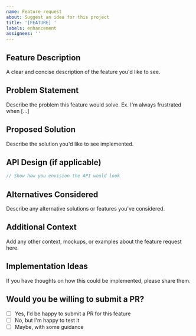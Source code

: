 ```yaml
---
name: Feature request
about: Suggest an idea for this project
title: '[FEATURE] '
labels: enhancement
assignees: ''
---
```


## Feature Description
A clear and concise description of the feature you'd like to see.

## Problem Statement
Describe the problem this feature would solve. Ex. I'm always frustrated when [...]

## Proposed Solution
Describe the solution you'd like to see implemented.

## API Design (if applicable)
```go
// Show how you envision the API would look
```

## Alternatives Considered
Describe any alternative solutions or features you've considered.

## Additional Context
Add any other context, mockups, or examples about the feature request here.

## Implementation Ideas
If you have thoughts on how this could be implemented, please share them.

## Would you be willing to submit a PR?
- [ ] Yes, I'd be happy to submit a PR for this feature
- [ ] No, but I'm happy to test it
- [ ] Maybe, with some guidance